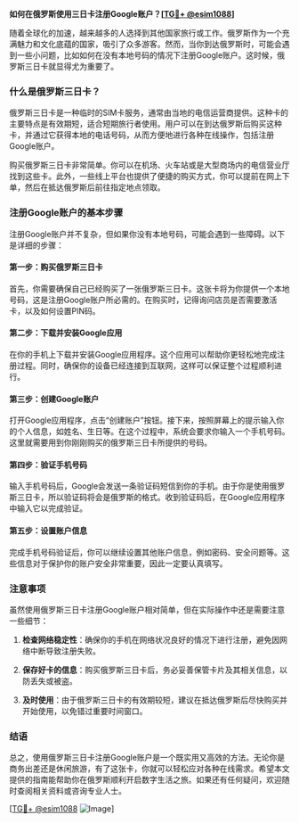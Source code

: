 **如何在俄罗斯使用三日卡注册Google账户？[[TG💪+ @esim1088](https://t.me/s/esim1088)]**

随着全球化的加速，越来越多的人选择到其他国家旅行或工作。俄罗斯作为一个充满魅力和文化底蕴的国家，吸引了众多游客。然而，当你到达俄罗斯时，可能会遇到一些小问题，比如如何在没有本地号码的情况下注册Google账户。这时候，俄罗斯三日卡就显得尤为重要了。

### 什么是俄罗斯三日卡？

俄罗斯三日卡是一种临时的SIM卡服务，通常由当地的电信运营商提供。这种卡的主要特点是有效期短，适合短期旅行者使用。用户可以在到达俄罗斯后购买这种卡，并通过它获得本地的电话号码，从而方便地进行各种在线操作，包括注册Google账户。

购买俄罗斯三日卡非常简单。你可以在机场、火车站或是大型商场内的电信营业厅找到这些卡。此外，一些线上平台也提供了便捷的购买方式，你可以提前在网上下单，然后在抵达俄罗斯后前往指定地点领取。

### 注册Google账户的基本步骤

注册Google账户并不复杂，但如果你没有本地号码，可能会遇到一些障碍。以下是详细的步骤：

#### 第一步：购买俄罗斯三日卡

首先，你需要确保自己已经购买了一张俄罗斯三日卡。这张卡将为你提供一个本地号码，这是注册Google账户所必需的。在购买时，记得询问店员是否需要激活卡，以及如何设置PIN码。

#### 第二步：下载并安装Google应用

在你的手机上下载并安装Google应用程序。这个应用可以帮助你更轻松地完成注册过程。同时，确保你的设备已经连接到互联网，这样可以保证整个过程顺利进行。

#### 第三步：创建Google账户

打开Google应用程序，点击“创建账户”按钮。接下来，按照屏幕上的提示输入你的个人信息，如姓名、生日等。在这个过程中，系统会要求你输入一个手机号码。这里就需要用到你刚刚购买的俄罗斯三日卡所提供的号码。

#### 第四步：验证手机号码

输入手机号码后，Google会发送一条验证码短信到你的手机。由于你是使用俄罗斯三日卡，所以验证码将会是俄罗斯的格式。收到验证码后，在Google应用程序中输入它以完成验证。

#### 第五步：设置账户信息

完成手机号码验证后，你可以继续设置其他账户信息，例如密码、安全问题等。这些信息对于保护你的账户安全非常重要，因此一定要认真填写。

### 注意事项

虽然使用俄罗斯三日卡注册Google账户相对简单，但在实际操作中还是需要注意一些细节：

1. **检查网络稳定性**：确保你的手机在网络状况良好的情况下进行注册，避免因网络中断导致注册失败。
   
2. **保存好卡的信息**：购买俄罗斯三日卡后，务必妥善保管卡片及其相关信息，以防丢失或被盗。

3. **及时使用**：由于俄罗斯三日卡的有效期较短，建议在抵达俄罗斯后尽快购买并开始使用，以免错过重要时间窗口。

### 结语

总之，使用俄罗斯三日卡注册Google账户是一个既实用又高效的方法。无论你是商务出差还是休闲旅游，有了这张卡，你就可以轻松应对各种在线需求。希望本文提供的指南能帮助你在俄罗斯顺利开启数字生活之旅。如果还有任何疑问，欢迎随时查阅相关资料或咨询专业人士。

[[TG💪+ @esim1088](https://t.me/s/esim1088) ![Image](https://i.postimg.cc/4NQfJmqS/Snipaste-2025-05-13-00-14-12.png)]